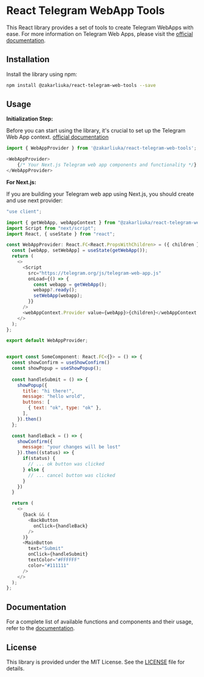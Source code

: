 # React Telegram WebApp Tools

This React library provides a set of tools to create Telegram WebApps with ease.  For more information on Telegram Web Apps, please visit the [official documentation](https://core.telegram.org/bots/webapps).

## Installation

Install the library using npm:

```bash
npm install @zakarliuka/react-telegram-web-tools --save
```

## Usage

**Initialization Step:**

Before you can start using the library, it's crucial to set up the Telegram Web App context.
 [official documentation](https://core.telegram.org/bots/webapps)

```javascript
import { WebAppProvider } from '@zakarliuka/react-telegram-web-tools';

<WebAppProvider>
    {/* Your Next.js Telegram web app components and functionality */}
</WebAppProvider>
```

**For Next.js:**

If you are building your Telegram web app using Next.js, you should create and use next provider:

```javascript
"use client";

import { getWebApp, webAppContext } from "@zakarliuka/react-telegram-web-tools";
import Script from "next/script";
import React, { useState } from "react";

const WebAppProvider: React.FC<React.PropsWithChildren> = ({ children }) => {
  const [webApp, setWebApp] = useState(getWebApp());
  return (
    <>
      <Script
        src="https://telegram.org/js/telegram-web-app.js"
        onLoad={() => {
          const webapp = getWebApp();
          webapp?.ready();
          setWebApp(webapp);
        }}
      />
      <webAppContext.Provider value={webApp}>{children}</webAppContext.Provider>
    </>
  );
};

export default WebAppProvider;
```

```js

export const SomeComponent: React.FC<{}> = () => {
  const showConfirm = useShowConfirm()
  const showPopup = useShowPopup();
  
  const handleSubmit = () => {
    showPopup({
      title: "hi there!",
      message: "hello wrold",
      buttons: [
        { text: "ok", type: "ok" },
      ],
    }).then()
  };

  const handleBack = () => {
    showConfirm({
      message: "your changes will be lost"
    }).then((status) => {
      if(status) {
        // ... ok button was clicked
      } else {
        // ... cancel button was clicked
      }
    })
  }

  return (
    <>
      {back && (
        <BackButton
          onClick={handleBack}
        />
      )}
      <MainButton
        text="Submit"
        onClick={handleSubmit}
        textColor="#FFFFFF"
        color="#111111"
      />
    </>
  );
};

```

## Documentation

For a complete list of available functions and components and their usage, refer to the [documentation](https://github.com/zakarliuka/react-telegram-web-tools/blob/master/docs/README.md#mainbutton).

## License

This library is provided under the MIT License. See the [LICENSE](https://github.com/zakarliuka/react-telegram-web-tools/blob/master/LICENSE) file for details.
